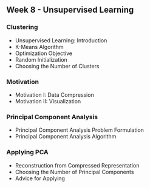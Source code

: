 ## Week 8 - Unsupervised Learning

### Clustering
- Unsupervised Learning: Introduction
- K-Means Algorithm
- Optimization Objective
- Random Initialization
- Choosing the Number of Clusters

### Motivation
- Motivation I: Data Compression
- Motivation II: Visualization

### Principal Component Analysis
- Principal Component Analysis Problem Formulation
- Principal Component Analysis Algorithm

### Applying PCA
- Reconstruction from Compressed Representation
- Choosing the Number of Principal Components
- Advice for Applying
